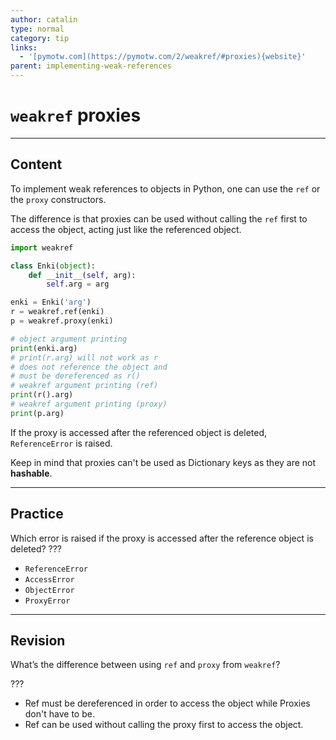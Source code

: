 ```yaml
---
author: catalin
type: normal
category: tip
links:
  - '[pymotw.com](https://pymotw.com/2/weakref/#proxies){website}'
parent: implementing-weak-references
---
```


# `weakref` proxies


---

## Content

To implement weak references to objects in Python, one can use the `ref` or the `proxy` constructors.

The difference is that proxies can be used without calling the `ref` first to access the object, acting just like the referenced object.

```python
import weakref

class Enki(object):
    def __init__(self, arg):
        self.arg = arg

enki = Enki('arg')
r = weakref.ref(enki)
p = weakref.proxy(enki)

# object argument printing
print(enki.arg)
# print(r.arg) will not work as r
# does not reference the object and
# must be dereferenced as r()
# weakref argument printing (ref)
print(r().arg)
# weakref argument printing (proxy)
print(p.arg)
```

If the proxy is accessed after the referenced object is deleted, `ReferenceError` is raised.

Keep in mind that proxies can't be used as Dictionary keys as they are not **hashable**.


---

## Practice

Which error is raised if the proxy is accessed after the reference object is deleted? ???

* `ReferenceError`
* `AccessError`
* `ObjectError`
* `ProxyError`


---

## Revision

What’s the difference between using `ref` and `proxy` from `weakref`?

???

* Ref must be dereferenced in order to access the object while Proxies don't have to be.
* Ref can be used without calling the proxy first to access the object.
